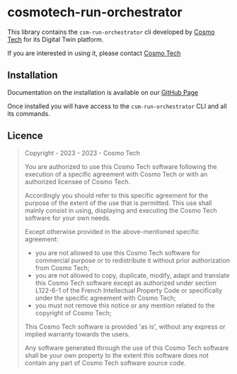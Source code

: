 # cosmotech-run-orchestrator

This library contains the `csm-run-orchestrator` cli developed by [Cosmo Tech](https://cosmotech.com/) for its Digital
Twin platform.

If you are interested in using it, please contact [Cosmo Tech](https://cosmotech.com/)

## Installation

Documentation on the installation is available on
our [GitHub Page](https://cosmo-tech.github.io/run-orchestrator/)

Once installed you will have access to the `csm-run-orchestrator` CLI and all its commands.

## Licence

> Copyright - 2023 - 2023 - Cosmo Tech
> 
> You are authorized to use this Cosmo Tech software following the execution of a specific agreement with Cosmo Tech or with an authorized licensee of Cosmo Tech.
> 
> Accordingly you should refer to this specific agreement for the purpose of the extent of the use that is permitted. This use shall mainly consist in using, displaying and executing the Cosmo Tech software for your own needs.
> 
> Except otherwise provided in the above-mentioned specific agreement:
> - you are not allowed to use this Cosmo Tech software for commercial purpose or to redistribute it without prior authorization from Cosmo Tech;
> - you are not allowed to copy, duplicate, modify, adapt and translate this Cosmo Tech software except as authorized under section L122-6-1 of the French Intellectual Property Code or specifically under the specific agreement with Cosmo Tech;
> - you must not remove this notice or any mention related to the copyright of Cosmo Tech;
> 
> This Cosmo Tech software is provided 'as is', without any express or implied warranty towards the users.
> 
> Any software generated through the use of this Cosmo Tech software shall be your own property to the extent this software does not contain any part of Cosmo Tech software source code.
